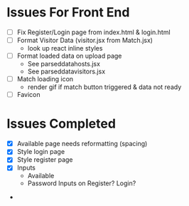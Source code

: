 # Issues For Front End

- [ ] Fix Register/Login page from index.html & login.html
- [ ] Format Visitor Data (visitor.jsx from Match.jsx)
    - look up react inline styles
- [ ] Format loaded data on upload page
    - See parseddatahosts.jsx
    - See parseddatavisitors.jsx
- [ ] Match loading icon
    - render gif if match button triggered & data not ready
- [ ] Favicon

# Issues Completed

- [x] Available page needs reformatting (spacing)
- [x] Style login page
- [x] Style register page
- [x] Inputs
    - Available
    - Password Inputs on Register? Login?
- 
